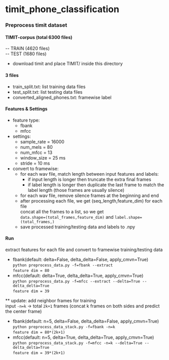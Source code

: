 # timit_phone_classification
### Preprocess timit dataset
#### TIMIT-corpus (total 6300 files)
  -- TRAIN (4620 files)<br>
  -- TEST (1680 files)<br>
* download timit and place TIMIT/ inside this directory
#### 3 files
* train_split.txt: list training data files
* test_split.txt: list testing data files
* converted_aligned_phones.txt: framewise label
#### Features & Settings
* feature type:
  * fbank
  * mfcc
* settings:
  * sample_rate = 16000
  * num_mels = 80 
  * num_mfcc = 13 
  * window_size = 25 ms
  * stride = 10 ms
* convert to framewise:
  * for each wav file, match length between input features and labels:<br>
    * if input length is longer then truncate the extra final frames
    * if label length is longer then duplicate the last frame to match the label length
  (those frames are usually silence)
  * for each wav file, remove silence frames at the beginning and end<br>
  * after processing each file, we get (seq_length,feature_dim) for each file<br>
  concat all the frames to a list, so we get<br>
  `data.shape=(total_frames,feature_dim)` and `label.shape=(total_frames,)`
  * save processed training/testing data and labels to .npy<br>
  
#### Run
extract features for each file and convert to framewise training/testing data
* fbank(default: delta=False, delta_delta=False, apply_cmvn=True)<br>
`python preprocess_data.py -f=fbank --extract`<br>
`feature dim = 80`
* mfcc(default: delta=True, delta_delta=True, apply_cmvn=True)<br>
`python preprocess_data.py -f=mfcc --extract --delta=True --delta_delta=True`<br>
`feature dim = 39`

** update: add neighbor frames for training<br>
input `-n=k` -> total `2k+1` frames (concat k frames on both sides and predict the center frame)
* fbank(default: n=5, delta=False, delta_delta=False, apply_cmvn=True)<br>
`python preprocess_data_stack.py -f=fbank -n=k`<br>
`feature dim = 80*(2k+1)`
* mfcc(default: n=5, delta=True, delta_delta=True, apply_cmvn=True)<br>
`python preprocess_data_stack.py -f=mfcc -n=k --delta=True --delta_delta=True`<br>
`feature dim = 39*(2k+1)`
